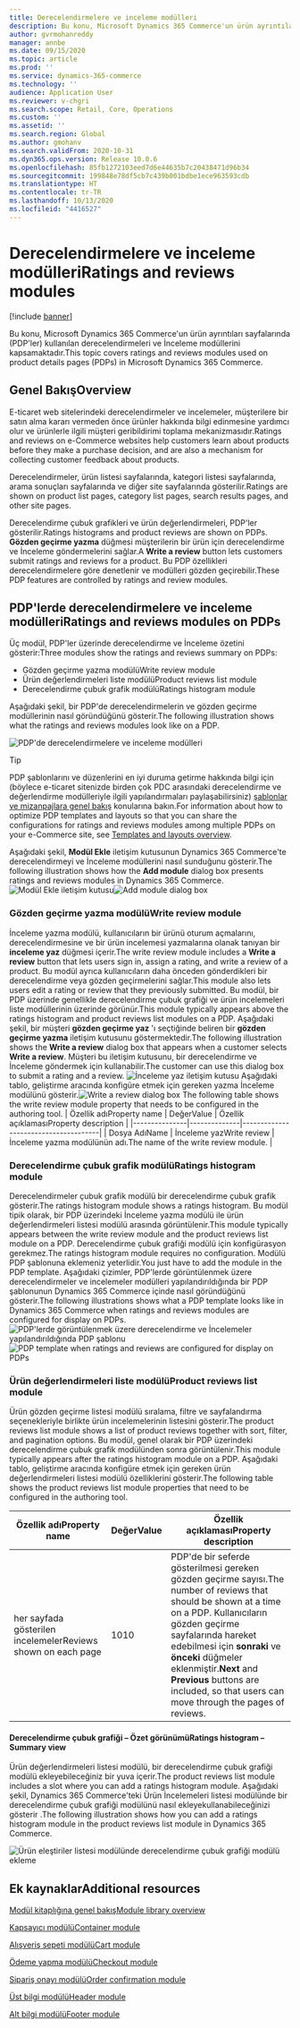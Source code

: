 ```yaml
---
title: Derecelendirmelere ve inceleme modülleri
description: Bu konu, Microsoft Dynamics 365 Commerce'un ürün ayrıntıları sayfalarında kullanılan derecelendirmeleri ve İnceleme modüllerini kapsamaktadır.
author: gvrmohanreddy
manager: annbe
ms.date: 09/15/2020
ms.topic: article
ms.prod: ''
ms.service: dynamics-365-commerce
ms.technology: ''
audience: Application User
ms.reviewer: v-chgri
ms.search.scope: Retail, Core, Operations
ms.custom: ''
ms.assetid: ''
ms.search.region: Global
ms.author: gmohanv
ms.search.validFrom: 2020-10-31
ms.dyn365.ops.version: Release 10.0.6
ms.openlocfilehash: 85fb1272103eed7d6e44635b7c20438471d96b34
ms.sourcegitcommit: 199848e78df5cb7c439b001bdbe1ece963593cdb
ms.translationtype: HT
ms.contentlocale: tr-TR
ms.lasthandoff: 10/13/2020
ms.locfileid: "4416527"
---
```

# <a name="ratings-and-reviews-modules"></a><span data-ttu-id="d5688-103">Derecelendirmelere ve inceleme modülleri</span><span class="sxs-lookup"><span data-stu-id="d5688-103">Ratings and reviews modules</span></span>

[!include [banner](includes/banner.md)]

<span data-ttu-id="d5688-104">Bu konu, Microsoft Dynamics 365 Commerce'un ürün ayrıntıları sayfalarında (PDP'ler) kullanılan derecelendirmeleri ve İnceleme modüllerini kapsamaktadır.</span><span class="sxs-lookup"><span data-stu-id="d5688-104">This topic covers ratings and reviews modules used on product details pages (PDPs) in Microsoft Dynamics 365 Commerce.</span></span>

## <a name="overview"></a><span data-ttu-id="d5688-105">Genel Bakış</span><span class="sxs-lookup"><span data-stu-id="d5688-105">Overview</span></span>

<span data-ttu-id="d5688-106">E-ticaret web sitelerindeki derecelendirmeler ve incelemeler, müşterilere bir satın alma kararı vermeden önce ürünler hakkında bilgi edinmesine yardımcı olur ve ürünlerle ilgili müşteri geribildirimi toplama mekanizmasıdır.</span><span class="sxs-lookup"><span data-stu-id="d5688-106">Ratings and reviews on e-Commerce websites help customers learn about products before they make a purchase decision, and are also a mechanism for collecting customer feedback about products.</span></span> 

<span data-ttu-id="d5688-107">Derecelendirmeler, ürün listesi sayfalarında, kategori listesi sayfalarında, arama sonuçları sayfalarında ve diğer site sayfalarında gösterilir.</span><span class="sxs-lookup"><span data-stu-id="d5688-107">Ratings are shown on product list pages, category list pages, search results pages, and other site pages.</span></span> 

<span data-ttu-id="d5688-108">Derecelendirme çubuk grafikleri ve ürün değerlendirmeleri, PDP'ler gösterilir.</span><span class="sxs-lookup"><span data-stu-id="d5688-108">Ratings histograms and product reviews are shown on PDPs.</span></span> <span data-ttu-id="d5688-109">**Gözden geçirme yazma** düğmesi müşterilerin bir ürün için derecelendirme ve İnceleme göndermelerini sağlar.</span><span class="sxs-lookup"><span data-stu-id="d5688-109">A **Write a review** button lets customers submit ratings and reviews for a product.</span></span> <span data-ttu-id="d5688-110">Bu PDP özellikleri derecelendirmelere göre denetlenir ve modülleri gözden geçirebilir.</span><span class="sxs-lookup"><span data-stu-id="d5688-110">These PDP features are controlled by ratings and review modules.</span></span>

## <a name="ratings-and-reviews-modules-on-pdps"></a><span data-ttu-id="d5688-111">PDP'lerde derecelendirmelere ve inceleme modülleri</span><span class="sxs-lookup"><span data-stu-id="d5688-111">Ratings and reviews modules on PDPs</span></span> 

<span data-ttu-id="d5688-112">Üç modül, PDP'ler üzerinde derecelendirme ve İnceleme özetini gösterir:</span><span class="sxs-lookup"><span data-stu-id="d5688-112">Three modules show the ratings and reviews summary on PDPs:</span></span>
- <span data-ttu-id="d5688-113">Gözden geçirme yazma modülü</span><span class="sxs-lookup"><span data-stu-id="d5688-113">Write review module</span></span>
- <span data-ttu-id="d5688-114">Ürün değerlendirmeleri liste modülü</span><span class="sxs-lookup"><span data-stu-id="d5688-114">Product reviews list module</span></span>
- <span data-ttu-id="d5688-115">Derecelendirme çubuk grafik modülü</span><span class="sxs-lookup"><span data-stu-id="d5688-115">Ratings histogram module</span></span>
 
<span data-ttu-id="d5688-116">Aşağıdaki şekil, bir PDP'de derecelendirmelerin ve gözden geçirme modüllerinin nasıl göründüğünü gösterir.</span><span class="sxs-lookup"><span data-stu-id="d5688-116">The following illustration shows what the ratings and reviews modules look like on a PDP.</span></span>

![PDP'de derecelendirmelere ve inceleme modülleri](media/rnr-eCommerce-pdp-reviews-modules_design.png)

> [!TIP] 
> <span data-ttu-id="d5688-118">PDP şablonlarını ve düzenlerini en iyi duruma getirme hakkında bilgi için (böylece e-ticaret sitenizde birden çok PDC arasındaki derecelendirme ve değerlendirme modülleriyle ilgili yapılandırmaları paylaşabilirsiniz) [şablonlar ve mizanpajlara genel bakış](templates-layouts-overview.md) konularına bakın.</span><span class="sxs-lookup"><span data-stu-id="d5688-118">For information about how to optimize PDP templates and layouts so that you can share the configurations for ratings and reviews modules among multiple PDPs on your e-Commerce site, see [Templates and layouts overview](templates-layouts-overview.md).</span></span>

<span data-ttu-id="d5688-119">Aşağıdaki şekil, **Modül Ekle** iletişim kutusunun Dynamics 365 Commerce'te derecelendirmeyi ve İnceleme modüllerini nasıl sunduğunu gösterir.</span><span class="sxs-lookup"><span data-stu-id="d5688-119">The following illustration shows how the **Add module** dialog box presents ratings and reviews modules in Dynamics 365 Commerce.</span></span>
<span data-ttu-id="d5688-120">![Modül Ekle iletişim kutusu](media/rnr-eCommerce-pdp-adding-rnr-modules.png)</span><span class="sxs-lookup"><span data-stu-id="d5688-120">![Add module dialog box](media/rnr-eCommerce-pdp-adding-rnr-modules.png)</span></span>

### <a name="write-review-module"></a><span data-ttu-id="d5688-121">Gözden geçirme yazma modülü</span><span class="sxs-lookup"><span data-stu-id="d5688-121">Write review module</span></span>

<span data-ttu-id="d5688-122">İnceleme yazma modülü, kullanıcıların bir ürünü oturum açmalarını, derecelendirmesine ve bir ürün incelemesi yazmalarına olanak tanıyan bir **inceleme yaz** düğmesi içerir.</span><span class="sxs-lookup"><span data-stu-id="d5688-122">The write review module includes a **Write a review** button that lets users sign in, assign a rating, and write a review of a product.</span></span> <span data-ttu-id="d5688-123">Bu modül ayrıca kullanıcıların daha önceden gönderdikleri bir derecelendirme veya gözden geçirmelerini sağlar.</span><span class="sxs-lookup"><span data-stu-id="d5688-123">This module also lets users edit a rating or review that they previously submitted.</span></span> <span data-ttu-id="d5688-124">Bu modül, bir PDP üzerinde genellikle derecelendirme çubuk grafiği ve ürün incelemeleri liste modüllerinin üzerinde görünür.</span><span class="sxs-lookup"><span data-stu-id="d5688-124">This module typically appears above the ratings histogram and product reviews list modules on a PDP.</span></span>
<span data-ttu-id="d5688-125">Aşağıdaki şekil, bir müşteri **gözden geçirme yaz** 'ı seçtiğinde beliren bir **gözden geçirme yazma** iletişim kutusunu göstermektedir.</span><span class="sxs-lookup"><span data-stu-id="d5688-125">The following illustration shows the **Write a review** dialog box that appears when a customer selects **Write a review**.</span></span> <span data-ttu-id="d5688-126">Müşteri bu iletişim kutusunu, bir derecelendirme ve İnceleme göndermek için kullanabilir.</span><span class="sxs-lookup"><span data-stu-id="d5688-126">The customer can use this dialog box to submit a rating and a review.</span></span>
<span data-ttu-id="d5688-127">![İnceleme yaz iletişim kutusu](media/rnr-eCommerce-write-review-module.png) Aşağıdaki tablo, geliştirme aracında konfigüre etmek için gereken yazma İnceleme modülünü gösterir.</span><span class="sxs-lookup"><span data-stu-id="d5688-127">![Write a review dialog box](media/rnr-eCommerce-write-review-module.png) The following table shows the write review module property that needs to be configured in the authoring tool.</span></span>
| <span data-ttu-id="d5688-128">Özellik adı</span><span class="sxs-lookup"><span data-stu-id="d5688-128">Property name</span></span> | <span data-ttu-id="d5688-129">Değer</span><span class="sxs-lookup"><span data-stu-id="d5688-129">Value</span></span>        | <span data-ttu-id="d5688-130">Özellik açıklaması</span><span class="sxs-lookup"><span data-stu-id="d5688-130">Property description</span></span>                 |
|---------------|--------------|--------------------------------------|
| <span data-ttu-id="d5688-131">Dosya Adı</span><span class="sxs-lookup"><span data-stu-id="d5688-131">Name</span></span>          | <span data-ttu-id="d5688-132">İnceleme yaz</span><span class="sxs-lookup"><span data-stu-id="d5688-132">Write review</span></span> | <span data-ttu-id="d5688-133">İnceleme yazma modülünün adı.</span><span class="sxs-lookup"><span data-stu-id="d5688-133">The name of the write review module.</span></span> |

### <a name="ratings-histogram-module"></a><span data-ttu-id="d5688-134">Derecelendirme çubuk grafik modülü</span><span class="sxs-lookup"><span data-stu-id="d5688-134">Ratings histogram module</span></span>

<span data-ttu-id="d5688-135">Derecelendirmeler çubuk grafik modülü bir derecelendirme çubuk grafik gösterir.</span><span class="sxs-lookup"><span data-stu-id="d5688-135">The ratings histogram module shows a ratings histogram.</span></span> <span data-ttu-id="d5688-136">Bu modül tipik olarak, bir PDP üzerindeki İnceleme yazma modülü ile ürün değerlendirmeleri listesi modülü arasında görüntülenir.</span><span class="sxs-lookup"><span data-stu-id="d5688-136">This module typically appears between the write review module and the product reviews list module on a PDP.</span></span>
<span data-ttu-id="d5688-137">Derecelendirme çubuk grafiği modülü için konfigürasyon gerekmez.</span><span class="sxs-lookup"><span data-stu-id="d5688-137">The ratings histogram module requires no configuration.</span></span> <span data-ttu-id="d5688-138">Modülü PDP şablonuna eklemeniz yeterlidir.</span><span class="sxs-lookup"><span data-stu-id="d5688-138">You just have to add the module in the PDP template.</span></span> <span data-ttu-id="d5688-139">Aşağıdaki çizimler, PDP'lerde görüntülenmek üzere derecelendirmeler ve incelemeler modülleri yapılandırıldığında bir PDP şablonunun Dynamics 365 Commerce içinde nasıl göründüğünü gösterir.</span><span class="sxs-lookup"><span data-stu-id="d5688-139">The following illustrations shows what a PDP template looks like in Dynamics 365 Commerce when ratings and reviews modules are configured for display on PDPs.</span></span>
<span data-ttu-id="d5688-140">![PDP'lerde görüntülenmek üzere derecelendirme ve İncelemeler yapılandırıldığında PDP şablonu](media/rnr-eCommerce-pdp-reviews-modules.png)</span><span class="sxs-lookup"><span data-stu-id="d5688-140">![PDP template when ratings and reviews are configured for display on PDPs](media/rnr-eCommerce-pdp-reviews-modules.png)</span></span>

### <a name="product-reviews-list-module"></a><span data-ttu-id="d5688-141">Ürün değerlendirmeleri liste modülü</span><span class="sxs-lookup"><span data-stu-id="d5688-141">Product reviews list module</span></span>

<span data-ttu-id="d5688-142">Ürün gözden geçirme listesi modülü sıralama, filtre ve sayfalandırma seçenekleriyle birlikte ürün incelemelerinin listesini gösterir.</span><span class="sxs-lookup"><span data-stu-id="d5688-142">The product reviews list module shows a list of product reviews together with sort, filter, and pagination options.</span></span> <span data-ttu-id="d5688-143">Bu modül, genel olarak bir PDP üzerindeki derecelendirme çubuk grafik modülünden sonra görüntülenir.</span><span class="sxs-lookup"><span data-stu-id="d5688-143">This module typically appears after the ratings histogram module on a PDP.</span></span>
<span data-ttu-id="d5688-144">Aşağıdaki tablo, geliştirme aracında konfigüre etmek için gereken ürün değerlendirmeleri listesi modülü özelliklerini gösterir.</span><span class="sxs-lookup"><span data-stu-id="d5688-144">The following table shows the product reviews list module properties that need to be configured in the authoring tool.</span></span>

| <span data-ttu-id="d5688-145">Özellik adı</span><span class="sxs-lookup"><span data-stu-id="d5688-145">Property name</span></span>              | <span data-ttu-id="d5688-146">Değer</span><span class="sxs-lookup"><span data-stu-id="d5688-146">Value</span></span> | <span data-ttu-id="d5688-147">Özellik açıklaması</span><span class="sxs-lookup"><span data-stu-id="d5688-147">Property description</span></span> |
|----------------------------|-------| ---------------------|
| <span data-ttu-id="d5688-148">her sayfada gösterilen incelemeler</span><span class="sxs-lookup"><span data-stu-id="d5688-148">Reviews shown on each page</span></span> | <span data-ttu-id="d5688-149">10</span><span class="sxs-lookup"><span data-stu-id="d5688-149">10</span></span>    | <span data-ttu-id="d5688-150">PDP'de bir seferde gösterilmesi gereken gözden geçirme sayısı.</span><span class="sxs-lookup"><span data-stu-id="d5688-150">The number of reviews that should be shown at a time on a PDP.</span></span> <span data-ttu-id="d5688-151">Kullanıcıların gözden geçirme sayfalarında hareket edebilmesi için **sonraki** ve **önceki** düğmeler eklenmiştir.</span><span class="sxs-lookup"><span data-stu-id="d5688-151">**Next** and **Previous** buttons are included, so that users can move through the pages of reviews.</span></span> |

#### <a name="ratings-histogram--summary-view"></a><span data-ttu-id="d5688-152">Derecelendirme çubuk grafiği – Özet görünümü</span><span class="sxs-lookup"><span data-stu-id="d5688-152">Ratings histogram – Summary view</span></span>

<span data-ttu-id="d5688-153">Ürün değerlendirmeleri listesi modülü, bir derecelendirme çubuk grafiği modülü ekleyebileceğiniz bir yuva içerir.</span><span class="sxs-lookup"><span data-stu-id="d5688-153">The product reviews list module includes a slot where you can add a ratings histogram module.</span></span> <span data-ttu-id="d5688-154">Aşağıdaki şekil, Dynamics 365 Commerce'teki Ürün İncelemeleri listesi modülünde bir derecelendirme çubuk grafiği modülünü nasıl ekleyekullanabileceğinizi gösterir .</span><span class="sxs-lookup"><span data-stu-id="d5688-154">The following illustration shows how you can add a ratings histogram module in the product reviews list module in Dynamics 365 Commerce.</span></span>

![Ürün eleştiriler listesi modülünde derecelendirme çubuk grafiği modülü ekleme](media/rnr-eCommerce-pdp-rating-histogram-summary.png)

## <a name="additional-resources"></a><span data-ttu-id="d5688-156">Ek kaynaklar</span><span class="sxs-lookup"><span data-stu-id="d5688-156">Additional resources</span></span>

[<span data-ttu-id="d5688-157">Modül kitaplığına genel bakış</span><span class="sxs-lookup"><span data-stu-id="d5688-157">Module library overview</span></span>](starter-kit-overview.md)

[<span data-ttu-id="d5688-158">Kapsayıcı modülü</span><span class="sxs-lookup"><span data-stu-id="d5688-158">Container module</span></span>](add-container-module.md)

[<span data-ttu-id="d5688-159">Alışveriş sepeti modülü</span><span class="sxs-lookup"><span data-stu-id="d5688-159">Cart module</span></span>](add-cart-module.md)

[<span data-ttu-id="d5688-160">Ödeme yapma modülü</span><span class="sxs-lookup"><span data-stu-id="d5688-160">Checkout module</span></span>](add-checkout-module.md)

[<span data-ttu-id="d5688-161">Sipariş onayı modülü</span><span class="sxs-lookup"><span data-stu-id="d5688-161">Order confirmation module</span></span>](order-confirmation-module.md)

[<span data-ttu-id="d5688-162">Üst bilgi modülü</span><span class="sxs-lookup"><span data-stu-id="d5688-162">Header module</span></span>](author-header-module.md)

[<span data-ttu-id="d5688-163">Alt bilgi modülü</span><span class="sxs-lookup"><span data-stu-id="d5688-163">Footer module</span></span>](author-footer-module.md)
